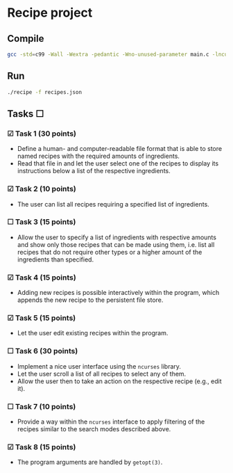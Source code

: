 # Recipe project

## Compile
```bash
gcc -std=c99 -Wall -Wextra -pedantic -Wno-unused-parameter main.c -lncurses actions/add.c util/ext/cJSON.c util/str/strfunctions.c util/str/getargs.c util/addrecipe.c util/freerecipes.c util/getrecipecount.c util/parserecipe.c util/printrecipe.c util/readfile.c util/searchrecipe.c -o recipe
```
## Run
```bash
./recipe -f recipes.json
```

## Tasks &#9744;

### &#9745; Task 1 (30 points)
  * Define a human- and computer-readable file format that is able to store named recipes with the required amounts of ingredients.
  * Read that file in and let the user select one of the recipes to display its instructions below a list of the respective ingredients.

### &#9745; Task 2 (10 points)
  * The user can list all recipes requiring a specified list of ingredients.

### &#9744; Task 3 (15 points)
  * Allow the user to specify a list of ingredients with respective amounts and show only those recipes that can be made using them,
    i.e. list all recipes that do not require other types or a higher amount of the ingredients than specified.

### &#9745; Task 4 (15 points)
  * Adding new recipes is possible interactively within the program, which appends the new recipe to the persistent file store.

### &#9745; Task 5 (15 points)
  * Let the user edit existing recipes within the program.

### &#9744; Task 6 (30 points)
  * Implement a nice user interface using the `ncurses` library.
  * Let the user scroll a list of all recipes to select any of them.
  * Allow the user then to take an action on the respective recipe (e.g., edit it).

### &#9744; Task 7 (10 points)
  * Provide a way within the `ncurses` interface to apply filtering of the recipes similar to the search modes described above.

### &#9745; Task 8 (15 points)
  * The program arguments are handled by `getopt(3)`.
  